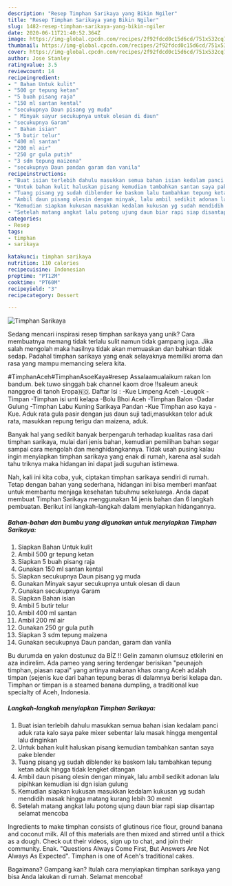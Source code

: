 ```yaml
---
description: "Resep Timphan Sarikaya yang Bikin Ngiler"
title: "Resep Timphan Sarikaya yang Bikin Ngiler"
slug: 1482-resep-timphan-sarikaya-yang-bikin-ngiler
date: 2020-06-11T21:40:52.364Z
image: https://img-global.cpcdn.com/recipes/2f92fdcd0c15d6cd/751x532cq70/timphan-sarikaya-foto-resep-utama.jpg
thumbnail: https://img-global.cpcdn.com/recipes/2f92fdcd0c15d6cd/751x532cq70/timphan-sarikaya-foto-resep-utama.jpg
cover: https://img-global.cpcdn.com/recipes/2f92fdcd0c15d6cd/751x532cq70/timphan-sarikaya-foto-resep-utama.jpg
author: Jose Stanley
ratingvalue: 3.5
reviewcount: 14
recipeingredient:
- " Bahan Untuk kulit"
- "500 gr tepung ketan"
- "5 buah pisang raja"
- "150 ml santan kental"
- "secukupnya Daun pisang yg muda"
- " Minyak sayur secukupnya untuk olesan di daun"
- "secukupnya Garam"
- " Bahan isian"
- "5 butir telur"
- "400 ml santan"
- "200 ml air"
- "250 gr gula putih"
- "3 sdm tepung maizena"
- "secukupnya Daun pandan garam dan vanila"
recipeinstructions:
- "Buat isian terlebih dahulu masukkan semua bahan isian kedalam panci aduk rata kalo saya pake mixer sebentar lalu masak hingga mengental lalu dinginkan"
- "Untuk bahan kulit haluskan pisang kemudian tambahkan santan saya pake blender"
- "Tuang pisang yg sudah diblender ke baskom lalu tambahkan tepung ketan aduk hingga tidak lengket ditangan"
- "Ambil daun pisang olesin dengan minyak, lalu ambil sedikit adonan lalu pipihkan kemudian isi dgn isian gulung"
- "Kemudian siapkan kukusan masukkan kedalam kukusan yg sudah mendidih masak hingga matang kurang lebih 30 menit"
- "Setelah matang angkat lalu potong ujung daun biar rapi siap disantap selamat mencoba"
categories:
- Resep
tags:
- timphan
- sarikaya

katakunci: timphan sarikaya 
nutrition: 110 calories
recipecuisine: Indonesian
preptime: "PT12M"
cooktime: "PT60M"
recipeyield: "3"
recipecategory: Dessert

---
```



![Timphan Sarikaya](https://img-global.cpcdn.com/recipes/2f92fdcd0c15d6cd/751x532cq70/timphan-sarikaya-foto-resep-utama.jpg)

Sedang mencari inspirasi resep timphan sarikaya yang unik? Cara membuatnya memang tidak terlalu sulit namun tidak gampang juga. Jika salah mengolah maka hasilnya tidak akan memuaskan dan bahkan tidak sedap. Padahal timphan sarikaya yang enak selayaknya memiliki aroma dan rasa yang mampu memancing selera kita.

#TimphanAceh#TimphanAsoeKaya#resep Assalaamualaikum rakan lon bandum. bek tuwo singgah bak channel kaom droe !!saleum aneuk nanggroe di tanoh Eropa🇳🇴. Daftar Isi : -Kue Limpeng Aceh -Leugok -Timpan -Timphan isi unti kelapa -Bolu Bhoi Aceh -Timphan Balon -Dadar Gulung -Timphan Labu Kuning Sarikaya Pandan -Kue Timphan aso kaya -Kue. Aduk rata gula pasir dengan jus daun suji tadi,masukkan telor aduk rata, masukkan repung terigu dan maizena, aduk.

Banyak hal yang sedikit banyak berpengaruh terhadap kualitas rasa dari timphan sarikaya, mulai dari jenis bahan, kemudian pemilihan bahan segar sampai cara mengolah dan menghidangkannya. Tidak usah pusing kalau ingin menyiapkan timphan sarikaya yang enak di rumah, karena asal sudah tahu triknya maka hidangan ini dapat jadi suguhan istimewa.


Nah, kali ini kita coba, yuk, ciptakan timphan sarikaya sendiri di rumah. Tetap dengan bahan yang sederhana, hidangan ini bisa memberi manfaat untuk membantu menjaga kesehatan tubuhmu sekeluarga. Anda dapat membuat Timphan Sarikaya menggunakan 14 jenis bahan dan 6 langkah pembuatan. Berikut ini langkah-langkah dalam menyiapkan hidangannya.

<!--inarticleads1-->

##### Bahan-bahan dan bumbu yang digunakan untuk menyiapkan Timphan Sarikaya:

1. Siapkan  Bahan Untuk kulit
1. Ambil 500 gr tepung ketan
1. Siapkan 5 buah pisang raja
1. Gunakan 150 ml santan kental
1. Siapkan secukupnya Daun pisang yg muda
1. Gunakan  Minyak sayur secukupnya untuk olesan di daun
1. Gunakan secukupnya Garam
1. Siapkan  Bahan isian
1. Ambil 5 butir telur
1. Ambil 400 ml santan
1. Ambil 200 ml air
1. Gunakan 250 gr gula putih
1. Siapkan 3 sdm tepung maizena
1. Gunakan secukupnya Daun pandan, garam dan vanila


Bu durumda en yakın dostunuz da BİZ !! Gelin zamanın olumsuz etkilerini en aza indirelim. Ada pameo yang sering terdengar berisikan &#34;peunajoh timphan, piasan rapai&#34; yang artinya makanan khas orang Aceh adalah timpan (sejenis kue dari bahan tepung beras di dalamnya berisi kelapa dan. Timphan or timpan is a steamed banana dumpling, a traditional kue specialty of Aceh, Indonesia. 

<!--inarticleads2-->

##### Langkah-langkah menyiapkan Timphan Sarikaya:

1. Buat isian terlebih dahulu masukkan semua bahan isian kedalam panci aduk rata kalo saya pake mixer sebentar lalu masak hingga mengental lalu dinginkan
1. Untuk bahan kulit haluskan pisang kemudian tambahkan santan saya pake blender
1. Tuang pisang yg sudah diblender ke baskom lalu tambahkan tepung ketan aduk hingga tidak lengket ditangan
1. Ambil daun pisang olesin dengan minyak, lalu ambil sedikit adonan lalu pipihkan kemudian isi dgn isian gulung
1. Kemudian siapkan kukusan masukkan kedalam kukusan yg sudah mendidih masak hingga matang kurang lebih 30 menit
1. Setelah matang angkat lalu potong ujung daun biar rapi siap disantap selamat mencoba


Ingredients to make timphan consists of glutinous rice flour, ground banana and coconut milk. All of this materials are then mixed and stirred until a thick as a dough. Check out their videos, sign up to chat, and join their community. Enak. &#34;Questions Always Come First, But Answers Are Not Always As Expected&#34;. Timphan is one of Aceh&#39;s traditional cakes. 

Bagaimana? Gampang kan? Itulah cara menyiapkan timphan sarikaya yang bisa Anda lakukan di rumah. Selamat mencoba!
